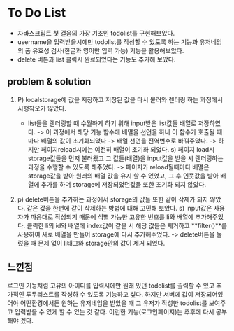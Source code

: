# To Do List
 - 자바스크립트 첫 걸음의 가장 기초인 todolist를 구현해보았다.
 - username을 입력받을시에만 todolist를 작성할 수 있도록 하는 기능과
   유저네임의 폼 유효성 검사(한글과 영어만 입력 가능) 기능을 활용해보았다.
 - delete 버튼과 list 클릭시 완료되었다는 기능도 추가해 보았다.

## problem & solution
1. P) localstorage에 값을 저장하고 저장된 값을 다시 불러와 렌더링 하는 과정에서 시행착오가 많았다.
    - list들을 렌더링할 때 수월하게 하기 위해 input받은 list값들 배열로 저장하였다.
        -> 이 과정에서 해당 기능 함수에 배열을 선언을 하니 이 함수가 호출될 때마다 배열의 값이 초기화되었다
        -> 배열 선언을 전역변수로 바꿔주었다.
        -> 하지만 페이지reload시에는 여전히 배열이 초기화 되었다. 
    s) 페이지 load시 storage값들을 먼저 불러왔고 그 값들(배열)을 input값을 받을 시 렌더링하는 과정을 수행할 수 있도록   해주었다. 
        -> 페이지가 reload될때마다 배열은 storage값을 받아 원래의 배열 값을 유지 할 수 있었고, 그 후 인풋값을 받아 배열에 추가를 하며 storage에 저장되었던값들 또한 초기화 되지 않았다.

2. p) delete버튼을 추가하는 과정에서 storage의 값들 또한 같이 삭제가 되지 않았다. 같은 값을 한번에 같이 삭제하는 방법에 대해 고민해 보았다.
    s) input값은 사용자가 마음대로 작성되기 때문에 식별 가능한 고유한 번호를 li와 배열에 추가해주었다.
        클릭한 li의 id와 배열에 index값이 같을 시 해당 값들은 제거하고 **filter()**를 사용하여 새로 배열을 만들어 storage에 다시 추가해주었다.
        -> delete버튼을 눌렀을 때 문제 없이 li태그와 storage안의 값이 제거 되었다.

## 느낀점
로그인 기능처럼 고유의 아이디를 입력시에만 원래 있던 todolist를 출력할 수 있고 추가적인 투두리스트를 작성하 수 있도록 기능하고 싶다.
하지만 서버에 값이 저장되어있어야 어떤환경에서든 원하는 유저네임을 받았을 때 그 유저가 작성한 todolist를 보여주고 입력받을 수 있게 할 수 있는 것 같다.
이런한 기능(로그인페이지)는 추후에 다시 공부해야 겠다.


          


